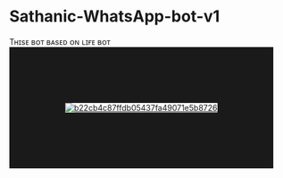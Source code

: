 # Sathanic-WhatsApp-bot-v1
Tʜɪsᴇ ʙᴏᴛ ʙᴀsᴇᴅ ᴏɴ ʟɪғᴇ ʙᴏᴛ  
<a href='https://postimg.cc/Yjb9NKK7' target='_blank'><img src='https://i.postimg.cc/Yjb9NKK7/b22cb4c87ffdb05437fa49071e5b8726.jpg' border='100' alt='b22cb4c87ffdb05437fa49071e5b8726'/></a>
